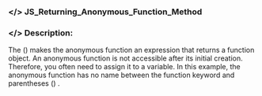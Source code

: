### </> JS_Returning_Anonymous_Function_Method

### </> Description: </br>
The () makes the anonymous function an expression that returns a function object. An anonymous function is not accessible after its initial creation. Therefore, you often need to assign it to a variable. In this example, the anonymous function has no name between the function keyword and parentheses () .
